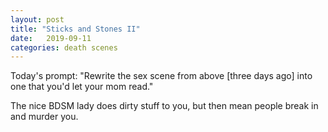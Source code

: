 ```yaml
---
layout: post
title: "Sticks and Stones II"
date:   2019-09-11
categories: death scenes
---
```

Today's prompt: "Rewrite the sex scene from above [three days ago] into one that you'd let your mom read."

The nice BDSM lady does dirty stuff to you, but then mean people break in and murder you.
